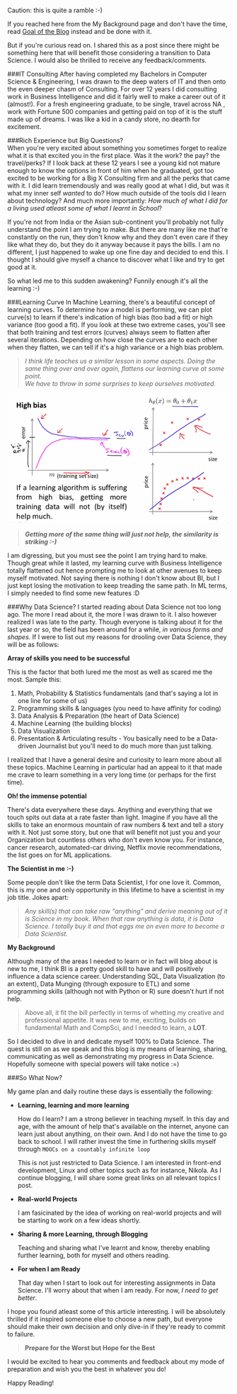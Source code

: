 <!-- 
.. title: Why I want to be a Data Scientist
.. slug: why-data-scientist
.. date: 2014-09-24 10:21:49 UTC-08:00
.. tags: blogging, data science, fundamentals
.. link: 
.. description: why data scientist data science
.. type: text
-->


Caution: this is quite a ramble :-) 

If you reached here from the My Background page and don't have the time, read [Goal of the Blog](/stories/intro.html) instead and be done with it.

But if you're curious read on. I shared this as a post since there might be something here that will benefit those considering a transition to Data Science. I would also be thrilled to receive any feedback/comments. 

<!-- TEASER_END -->

###IT Consulting
After having completed my Bachelors in Computer Science & Engineering, I was drawn to the deep waters of IT and then onto the even deeper chasm of Consulting. For over 12 years I did consulting work in Business Intelligence and did it fairly well to make a career out of it (almost!). For a fresh engineering graduate, to be single, travel across NA , work with Fortune 500 companies and getting paid on top of it is the stuff made up of dreams. I was like a kid in a candy store, no dearth for excitement. 


###Rich Experience but Big Questions?  
When you're very excited about something you sometimes forget to realize what it is that excited you in the first place. Was it the work? the pay? the travel/perks? If I look back at these 12 years I see a young kid not mature enough to know the options in front of him when he graduated, got too excited to be working for a Big X Consulting firm and all the perks that came with it. I did learn tremendously and was really good at what I did, but was it what my inner self *wanted* to do? How much outside of the tools did I learn about technology? And much more importantly:  *How much of what I did for a living used atleast some of what I learnt in School*?

If you're not from India or the Asian sub-continent you'll probably not fully understand the point I am trying to make. But there are many like me that're constantly on the run, they don't know why and they don't even care if they like what they do, but they do it anyway because it pays the bills. I am no different, I just happened to wake up one fine day and decided to end this. I thought I should give myself a chance to discover what I like and try to get good at it.

So what led me to this sudden awakening? Funnily enough it's all the learning :-)

###Learning Curve
In Machine Learning, there's a beautiful concept of learning curves.  To determine how a model is performing, we can plot curve(s) to learn if there's indication of high bias (too bad a fit) or high variance (too good a fit). If you look at these two extreme cases, you'll see that both training and test errors (curves) always seem to flatten after several iterations. Depending on how close the curves are to each other when they flatten, we can tell if it's a high variance or a high bias problem. 

>*I think life teaches us a similar lesson in some aspects. Doing the same thing over and over again, flattens our learning curve at some point.  
We have to throw in some surprises to keep ourselves motivated.* 

![ ](https://raw.githubusercontent.com/ShankarMsy/shankarmsy.github.io/source/galleries/Inserts/lc-hb.png "Typical High Variance problem in ML, source Prof. Andrew Ng")  

>***Getting more of the same thing will just not help, the similarity is striking :-)***

I am digressing, but you must see the point I am trying hard to make. Though great while it lasted, my learning curve with Business Intelligence totally flattened out hence prompting me to look at other avenues to keep myself motivated. Not saying there is nothing I don't know about BI, but I just kept losing the motivation to keep treading the same path. In ML terms, I simply needed to find some new features :D

###Why Data Science?
I started reading about Data Science not too long ago. The more I read about it, the more I was drawn to it. I also however realized I was late to the party. Though everyone is talking about it for the last year or so, the field has been around for a while, *in various forms and shapes*. If I were to list out my reasons for drooling over Data Science, they will be as follows:  

**Array of skills you need to be successful**
		
This is the factor that both lured me the most as well as scared me the most. Sample this:

1. Math, Probability & Statistics fundamentals (and that's saying a lot in one line for some of us)
2. Programming skills & languages (you need to have affinity for coding) 
3. Data Analysis & Preparation (the heart of Data Science)
4. Machine Learning (the building blocks)
5. Data Visualization
6. Presentation & Articulating results - You basically need to be a 		Data-driven Journalist but you'll need to do much more than just 		talking.  

I realized that I have a general desire and curiosity to learn more about all these topics. Machine Learning in particular had an appeal to it that made me crave to learn something in a very long time (or perhaps for the first time).

**Oh! the immense potential**  

There's data everywhere these days. Anything and everything that we touch spits out data at a rate faster than light. Imagine if you have all the skills to take an enormous mountain of raw numbers & text and tell a story with it. Not just some story, but one that will benefit not just you and your Organization but countless others who don't even know you. For instance, cancer research, automated-car driving, Netflix movie recommendations, the list goes on for ML applications.

**The Scientist in me :-)**  

Some people don't like the term Data Scientist, I for one love it. Common, this is my one and only opportunity in this lifetime to have a scientist in my job title. Jokes apart:

>*Any skill(s) that can take raw "anything" and derive meaning out of it is Science in my book. When that raw anything is data, it is Data Science. I totally buy it and that eggs me on even more to become a Data Scientist.*

**My Background**  

Although many of the areas I needed to learn or in fact will blog about is new to me, I think BI is a pretty good skill to have and will positively influence a data science career. Understanding SQL, Data Visualization (to an extent), Data Munging (through exposure to ETL) and some programming skills (although not with Python or R) sure doesn't hurt if not help. 

>Above all, it fit the bill perfectly in terms of whetting my creative and professional appetite. It was new to me, exciting, builds on fundamental Math and CompSci, and I needed to learn, a **LOT**.  

So I decided to dive in and dedicate myself 100% to Data Science. The quest is still on as we speak and this blog is my means of learning, sharing, communicating as well as demonstrating my progress in Data Science. Hopefully someone with special powers will take notice :=)

###So What Now?

My game plan and daily routine these days is essentially  the following:

- **Learning, learning and more learning**  

	How do I learn? I am a strong believer in teaching myself. In this day and age, with the amount of help that's available on the internet, anyone can learn just about anything, on their own. And I do not have the time to go back to school. I will rather invest the time in furthering skills myself through `MOOCs on a countably infinite loop`

	This is not just restricted to Data Science. I am interested in front-end development, Linux and other topics such as for instance, Nikola. As I continue blogging, I will share some great links on all relevant topics I post.

- **Real-world Projects**  

	I am fasicinated by the idea of working on real-world projects and will be starting to work on a few ideas shortly.  
 
- **Sharing & more Learning, through Blogging**  

	Teaching and sharing what I've learnt and know, thereby enabling further learning, both for myself and others reading.

- **For when I am Ready**  

	That day when I start to look out for interesting assignments in Data Science. I'll worry about that when I am ready. For now, *I need to get better*.

I hope you found atleast some of this article interesting. I will be absolutely thrilled if it inspired someone else to choose a new path, but everyone should make their own decision and only dive-in if they're ready to commit to failure.

>**Prepare for the Worst but Hope for the Best**
  
I would be excited to hear you comments and feedback about my mode of preparation and wish you the best in whatever you do!
  
Happy Reading!

